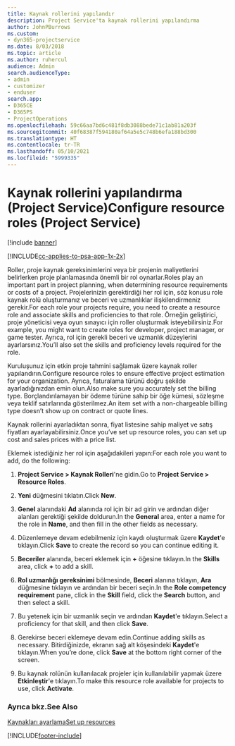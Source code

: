 ```yaml
---
title: Kaynak rollerini yapılandır
description: Project Service'ta kaynak rollerini yapılandırma
author: JohnPBurrows
ms.custom:
- dyn365-projectservice
ms.date: 8/03/2018
ms.topic: article
ms.author: ruhercul
audience: Admin
search.audienceType:
- admin
- customizer
- enduser
search.app:
- D365CE
- D365PS
- ProjectOperations
ms.openlocfilehash: 59c66aa7bd6c481f8db3088bede71c1ab81a203f
ms.sourcegitcommit: 40f68387f594180af64a5e5c748b6efa188bd300
ms.translationtype: HT
ms.contentlocale: tr-TR
ms.lasthandoff: 05/10/2021
ms.locfileid: "5999335"
---
```

# <a name="configure-resource-roles-project-service"></a><span data-ttu-id="fbe18-103">Kaynak rollerini yapılandırma (Project Service)</span><span class="sxs-lookup"><span data-stu-id="fbe18-103">Configure resource roles (Project Service)</span></span>

[!include [banner](../includes/psa-now-project-operations.md)]

[!INCLUDE[cc-applies-to-psa-app-1x-2x](../includes/cc-applies-to-psa-app-1x-2x.md)]

<span data-ttu-id="fbe18-104">Roller, proje kaynak gereksinimlerini veya bir projenin maliyetlerini belirlerken proje planlamasında önemli bir rol oynarlar.</span><span class="sxs-lookup"><span data-stu-id="fbe18-104">Roles play an important part in project planning, when determining resource requirements or costs of a project.</span></span> <span data-ttu-id="fbe18-105">Projelerinizin gerektirdiği her rol için, söz konusu role kaynak rolü oluşturmanız ve beceri ve uzmanlıklar ilişkilendirmeniz gerekir.</span><span class="sxs-lookup"><span data-stu-id="fbe18-105">For each role your projects require, you need to create a resource role and associate skills and proficiencies to that role.</span></span> <span data-ttu-id="fbe18-106">Örneğin geliştirici, proje yöneticisi veya oyun sınayıcı için roller oluşturmak isteyebilirsiniz.</span><span class="sxs-lookup"><span data-stu-id="fbe18-106">For example, you might want to create roles for developer, project manager, or game tester.</span></span> <span data-ttu-id="fbe18-107">Ayrıca, rol için gerekli beceri ve uzmanlık düzeylerini ayarlarsınız.</span><span class="sxs-lookup"><span data-stu-id="fbe18-107">You’ll also set the skills and proficiency levels required for the role.</span></span>  
  
 <span data-ttu-id="fbe18-108">Kuruluşunuz için etkin proje tahmini sağlamak üzere kaynak roller yapılandırın.</span><span class="sxs-lookup"><span data-stu-id="fbe18-108">Configure resource roles to ensure effective project estimation for your organization.</span></span>  <span data-ttu-id="fbe18-109">Ayrıca, faturalama türünü doğru şekilde ayarladığınızdan emin olun.</span><span class="sxs-lookup"><span data-stu-id="fbe18-109">Also make sure you accurately set the billing type.</span></span> <span data-ttu-id="fbe18-110">Borçlandırılamayan bir ödeme türüne sahip bir öğe kümesi, sözleşme veya teklif satırlarında gösterilmez.</span><span class="sxs-lookup"><span data-stu-id="fbe18-110">An item set with a non-chargeable billing type doesn’t show up on contract or quote lines.</span></span>  
  
 <span data-ttu-id="fbe18-111">Kaynak rollerini ayarladıktan sonra, fiyat listesine sahip maliyet ve satış fiyatları ayarlayabilirsiniz.</span><span class="sxs-lookup"><span data-stu-id="fbe18-111">Once you’ve set up resource roles, you can set up cost and sales prices with a price list.</span></span>  
  
 <span data-ttu-id="fbe18-112">Eklemek istediğiniz her rol için aşağıdakileri yapın:</span><span class="sxs-lookup"><span data-stu-id="fbe18-112">For each role you want to add, do the following:</span></span>  
  
1.  <span data-ttu-id="fbe18-113">**Project Service > Kaynak Rolleri**'ne gidin.</span><span class="sxs-lookup"><span data-stu-id="fbe18-113">Go to **Project Service > Resource Roles**.</span></span>  
  
2.  <span data-ttu-id="fbe18-114">**Yeni** düğmesini tıklatın.</span><span class="sxs-lookup"><span data-stu-id="fbe18-114">Click **New**.</span></span>  
  
3.  <span data-ttu-id="fbe18-115">**Genel** alanındaki **Ad** alanında rol için bir ad girin ve ardından diğer alanları gerektiği şekilde doldurun.</span><span class="sxs-lookup"><span data-stu-id="fbe18-115">In the **General** area, enter a name for the role in **Name**, and then fill in the other fields as necessary.</span></span>  
  
4.  <span data-ttu-id="fbe18-116">Düzenlemeye devam edebilmeniz için kaydı oluşturmak üzere **Kaydet**'e tıklayın.</span><span class="sxs-lookup"><span data-stu-id="fbe18-116">Click **Save** to create the record so you can continue editing it.</span></span>  
  
5.  <span data-ttu-id="fbe18-117">**Beceriler** alanında, beceri eklemek için **+** öğesine tıklayın.</span><span class="sxs-lookup"><span data-stu-id="fbe18-117">In the **Skills** area, click **+** to add a skill.</span></span>  
  
6.  <span data-ttu-id="fbe18-118">**Rol uzmanlığı gereksinimi** bölmesinde, **Beceri** alanına tıklayın, **Ara** düğmesine tıklayın ve ardından bir beceri seçin.</span><span class="sxs-lookup"><span data-stu-id="fbe18-118">In the **Role competency requirement** pane, click in the **Skill** field, click the **Search** button, and then select a skill.</span></span>  
  
7.  <span data-ttu-id="fbe18-119">Bu yetenek için bir uzmanlık seçin ve ardından **Kaydet**'e tıklayın.</span><span class="sxs-lookup"><span data-stu-id="fbe18-119">Select a proficiency for that skill, and then click **Save**.</span></span>  
  
8.  <span data-ttu-id="fbe18-120">Gerekirse beceri eklemeye devam edin.</span><span class="sxs-lookup"><span data-stu-id="fbe18-120">Continue adding skills as necessary.</span></span> <span data-ttu-id="fbe18-121">Bitirdiğinizde, ekranın sağ alt köşesindeki **Kaydet**'e tıklayın.</span><span class="sxs-lookup"><span data-stu-id="fbe18-121">When you’re done, click **Save** at the bottom right corner of the screen.</span></span>  
  
9. <span data-ttu-id="fbe18-122">Bu kaynak rolünün kullanılacak projeler için kullanılabilir yapmak üzere **Etkinleştir**'e tıklayın.</span><span class="sxs-lookup"><span data-stu-id="fbe18-122">To make this resource role available for projects to use, click **Activate**.</span></span>  
  
### <a name="see-also"></a><span data-ttu-id="fbe18-123">Ayrıca bkz.</span><span class="sxs-lookup"><span data-stu-id="fbe18-123">See Also</span></span>  
 [<span data-ttu-id="fbe18-124">Kaynakları ayarlama</span><span class="sxs-lookup"><span data-stu-id="fbe18-124">Set up resources</span></span>](../psa/set-up-resources.md)


[!INCLUDE[footer-include](../includes/footer-banner.md)]
